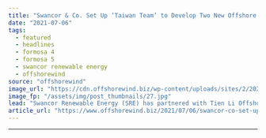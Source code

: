 ```yaml
---
title: "Swancor & Co. Set Up ‘Taiwan Team’ to Develop Two New Offshore Wind Farms"
date: "2021-07-06"
tags: 
  - featured
  - headlines
  - formosa 4
  - formosa 5
  - swancor renewable energy
  - offshorewind
source: "offshorewind"
image_url: "https://cdn.offshorewind.biz/wp-content/uploads/sites/2/2021/07/06084007/Formosa-4-and-5.jpg"
image_fp: "/assets/img/post_thumbnails/27.jpg"
lead: "Swancor Renewable Energy (SRE) has partnered with Tien Li Offshore Wind Technology, Yeong Guan"
article_url: "https://www.offshorewind.biz/2021/07/06/swancor-co-set-up-taiwan-team-to-develop-two-new-offshore-wind-farms/"
---
```


---
